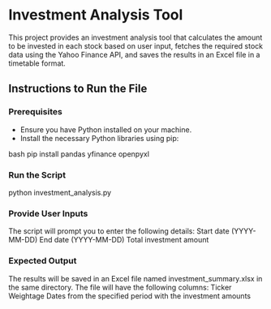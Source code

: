 # Investment Analysis Tool
This project provides an investment analysis tool that calculates the amount to be invested in each stock based on user input, fetches the required stock data using the Yahoo Finance API, and saves the results in an Excel file in a timetable format.

## Instructions to Run the File

### Prerequisites
- Ensure you have Python installed on your machine.
- Install the necessary Python libraries using pip:

bash
pip install pandas yfinance openpyxl

### Run the Script
python investment_analysis.py

### Provide User Inputs
The script will prompt you to enter the following details:
Start date (YYYY-MM-DD)
End date (YYYY-MM-DD)
Total investment amount

### Expected Output
The results will be saved in an Excel file named investment_summary.xlsx in the same directory. The file will have the following columns:
Ticker
Weightage
Dates from the specified period with the investment amounts
